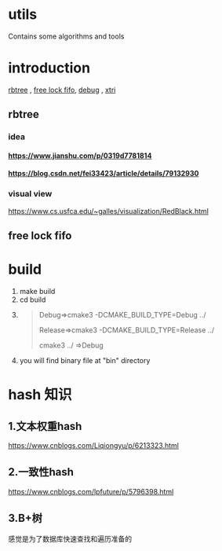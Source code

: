 # utils
Contains some algorithms and tools
# introduction
 [rbtree](#rbtree) , [free lock fifo](), [debug]() , [xtri]()
## rbtree
### idea
#### https://www.jianshu.com/p/0319d7781814
#### https://blog.csdn.net/fei33423/article/details/79132930
### visual view
https://www.cs.usfca.edu/~galles/visualization/RedBlack.html
## free lock fifo


# build
1. make build
2. cd build
3. >Debug=>cmake3 -DCMAKE_BUILD_TYPE=Debug ../
   >
   >Release=>cmake3 -DCMAKE_BUILD_TYPE=Release ../
   >
   >cmake3 ../    =>Debug
4.  you will find binary file at "bin" directory   

# hash 知识 
## 1.文本权重hash
https://www.cnblogs.com/Liqiongyu/p/6213323.html
## 2.一致性hash
https://www.cnblogs.com/lpfuture/p/5796398.html
## 3.B+树
感觉是为了数据库快速查找和遍历准备的
